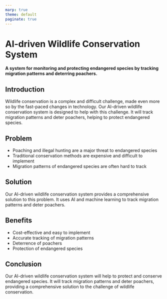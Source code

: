 ```yaml
---
marp: true
theme: default
paginate: true
---
```

# AI-driven Wildlife Conservation System

**A system for monitoring and protecting endangered species by tracking migration patterns and deterring poachers.**

## Introduction 

Wildlife conservation is a complex and difficult challenge, made even more so by the fast-paced changes in technology. Our AI-driven wildlife conservation system is designed to help with this challenge. It will track migration patterns and deter poachers, helping to protect endangered species.

## Problem 

- Poaching and illegal hunting are a major threat to endangered species
- Traditional conservation methods are expensive and difficult to implement
- Migration patterns of endangered species are often hard to track

## Solution 

Our AI-driven wildlife conservation system provides a comprehensive solution to this problem. It uses AI and machine learning to track migration patterns and deter poachers. 

## Benefits

- Cost-effective and easy to implement
- Accurate tracking of migration patterns
- Deterrence of poachers
- Protection of endangered species

## Conclusion 

Our AI-driven wildlife conservation system will help to protect and conserve endangered species. It will track migration patterns and deter poachers, providing a comprehensive solution to the challenge of wildlife conservation.
  